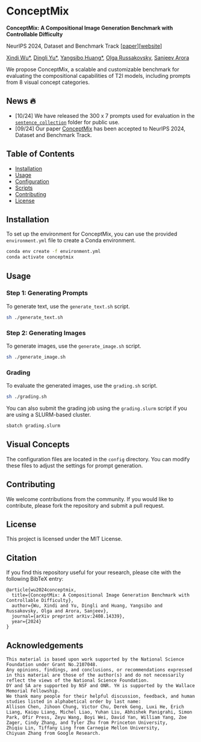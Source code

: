 # ConceptMix


**ConceptMix: A Compositional Image Generation Benchmark with Controllable Difficulty** 

NeurIPS 2024, Dataset and Benchmark Track [[paper](https://arxiv.org/abs/2408.14339)][[website](https://princetonvisualai.github.io/conceptmix/)]


[Xindi Wu\*](https://xindiwu.github.io/), [Dingli Yu\*](https://dingliyu.net/), [Yangsibo Huang\*](https://hazelsuko07.github.io/yangsibo/), [Olga Russakovsky](https://www.cs.princeton.edu/~olgarus/), [Sanjeev Arora](https://www.cs.princeton.edu/~arora/)


We propose ConceptMix, a scalable and customizable benchmark for evaluating the compositional capabilities of T2I models, including prompts from 8 visual concept categories.

## News 🔥
- [10/24] We have released the 300 x 7 prompts used for evaluation in the [`sentence_collection`](https://github.com/princetonvisualai/conceptmix/tree/main/sentence_collection) folder for public use.
- [09/24] Our paper [ConceptMix](https://arxiv.org/abs/2408.14339) has been accepted to NeurIPS 2024, Dataset and Benchmark Track.


## Table of Contents

- [Installation](#installation)
- [Usage](#usage)
- [Configuration](#configuration)
- [Scripts](#scripts)
- [Contributing](#contributing)
- [License](#license)

## Installation

To set up the environment for ConceptMix, you can use the provided `environment.yml` file to create a Conda environment.

```sh
conda env create -f environment.yml
conda activate conceptmix
```

## Usage

### Step 1: Generating Prompts

To generate text, use the `generate_text.sh` script.

```sh
sh ./generate_text.sh
```

### Step 2: Generating Images

To generate images, use the `generate_image.sh` script. 

```sh
sh ./generate_image.sh
```


### Grading

To evaluate the generated images, use the `grading.sh` script.

```sh
sh ./grading.sh
```

You can also submit the grading job using the `grading.slurm` script if you are using a SLURM-based cluster.

```sh
sbatch grading.slurm
```

## Visual Concepts

The configuration files are located in the `config` directory. You can modify these files to adjust the settings for prompt generation.

<!-- ## Scripts

- `generate_image.sh`: Script to generate images.
- `generate_text.sh`: Script to generate text.
- `grading.sh`: Script to evaluate the generated images.
- `grading.slurm`: SLURM script to submit the grading job on a cluster. -->

## Contributing

We welcome contributions from the community. If you would like to contribute, please fork the repository and submit a pull request.


## License
This project is licensed under the MIT License.


## Citation

If you find this repository useful for your research, please cite with the following BibTeX entry:

```
@article{wu2024conceptmix,
  title={ConceptMix: A Compositional Image Generation Benchmark with Controllable Difficulty},
  author={Wu, Xindi and Yu, Dingli and Huang, Yangsibo and Russakovsky, Olga and Arora, Sanjeev},
  journal={arXiv preprint arXiv:2408.14339},
  year={2024}
}
```

## Acknowledgements
```
This material is based upon work supported by the National Science Foundation under Grant No.2107048. 
Any opinions, findings, and conclusions, or recommendations expressed in this material are those of the author(s) and do not necessarily reflect the views of the National Science Foundation. 
DY and SA are supported by NSF and ONR. YH is supported by the Wallace Memorial Fellowship. 
We thank many people for their helpful discussion, feedback, and human studies listed in alphabetical order by last name: 
Allison Chen, Jihoon Chung, Victor Chu, Derek Geng, Luxi He, Erich Liang, Kaiqu Liang, Michel Liao, Yuhan Liu, Abhishek Panigrahi, Simon Park, Ofir Press, Zeyu Wang, Boyi Wei, David Yan, William Yang, Zoe Zager, Cindy Zhang, and Tyler Zhu from Princeton University, 
Zhiqiu Lin, Tiffany Ling from Carnegie Mellon University, 
Chiyuan Zhang from Google Research.
```